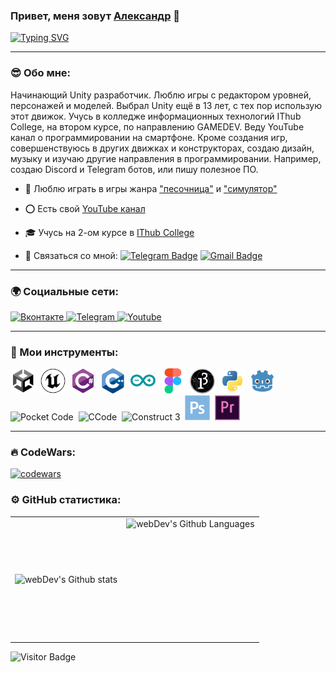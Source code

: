 ### Привет, меня зовут [Александр](https://vk.com/kotolazer) 🌌
[![Typing SVG](https://readme-typing-svg.herokuapp.com?color=%2336BCF7&lines=Разработчик+игр+на+Unity)](https://git.io/typing-svg)

---

### 😎 Обо мне:

Начинающий Unity разработчик. Люблю игры с редактором уровней, персонажей и моделей. Выбрал Unity ещё в 13 лет, с тех пор использую этот движок. Учусь в колледже информационных технологий IThub College, на втором курсе, по направлению GAMEDEV. Веду YouTube канал о программировании на смартфоне. Кроме создания игр, совершенствуюсь в других движках и конструкторах, создаю дизайн, музыку и изучаю другие направления в программировании. Например, создаю Discord и Telegram ботов, или пишу полезное ПО.

- 🎲 Люблю играть в игры жанра ["песочница"](https://ru.m.wikipedia.org/wiki/Нелинейность_(компьютерные_игры)#Песочница_(жанр)) и ["симулятор"](https://ru.wikipedia.org/wiki/Симулятор_(жанр_компьютерных_игр))

- ⭕ Есть свой [YouTube канал](https://www.youtube.com/g4sasha)

- 🎓 Учусь на 2-ом курсе в [IThub College](https://ithub.ru)

- 📮 Связаться со мной: [![Telegram Badge](https://img.shields.io/badge/-Kotolazer-blue?style=flat&logo=Telegram&logoColor=white)](https://t.me/Kotolazer) [![Gmail Badge](https://img.shields.io/badge/-Gmail-red?style=flat&logo=Gmail&logoColor=white)](mailto:as.gyach@gmail.com)

---

### 🌍 Социальные сети:

  <div id="badges">
    <a href="https://vk.com/kotolazer" target="_blank">
      <img src="https://cdn-icons-png.flaticon.com/512/145/145813.png" width="40" height="40" alt="Вконтакте"/>
    </a>
    <a href="https://t.me/Kotolazer" target="_blank">
      <img src="https://cdn-icons-png.flaticon.com/512/2111/2111646.png" width="40" height="40" alt="Telegram"/>
    </a>
    <a href="https://www.youtube.com/g4sasha" target="_blank">
      <img src="https://cdn-icons-png.flaticon.com/512/3670/3670147.png" width="40" height="40" alt="Youtube"/>
    </a>
  </div>

---

### 💫 Мои инструменты:

<div>
  <img src="https://github.com/devicons/devicon/blob/master/icons/unity/unity-original.svg" title="Unity" alt="Unity" width="40" height="40"/>&nbsp;
  <img src="https://github.com/devicons/devicon/blob/master/icons/unrealengine/unrealengine-original.svg" title="Unreal Engine" alt="Unreal Engine" width="40" height="40"/>&nbsp;
  <img src="https://github.com/devicons/devicon/blob/master/icons/csharp/csharp-original.svg" title="C#" alt="C#" width="40" height="40"/>&nbsp;
  <img src="https://github.com/devicons/devicon/blob/master/icons/cplusplus/cplusplus-original.svg" title="C++" alt="C++" width="40" height="40"/>&nbsp;
  <img src="https://github.com/devicons/devicon/blob/master/icons/arduino/arduino-original.svg" title="Arduino" alt="Arduino" width="40" height="40"/>&nbsp;
  <img src="https://github.com/devicons/devicon/blob/master/icons/figma/figma-original.svg" title="Figma" alt="Figma" width="40" height="40"/>&nbsp;
  <img src="https://github.com/devicons/devicon/blob/master/icons/processing/processing-original.svg" title="Processing" alt="Processing" width="40" height="40"/>&nbsp;
  <img src="https://github.com/devicons/devicon/blob/master/icons/python/python-original.svg" title="Python" alt="Python" width="40" height="40"/>&nbsp;
  <img src="https://github.com/devicons/devicon/blob/master/icons/godot/godot-original.svg" title="Godot" alt="Godot" width="40" height="40"/>&nbsp;
  <img src="https://media.cdnandroid.com/item_images/562061/imagen-pocket-code-learn-programming-0thumb.webp" title="Pocket Code" alt="Pocket Code" width="40" height="40"/>&nbsp;
  <img src="https://image.winudf.com/v2/image1/Y29tLmdhbmluLmNjb2RlX2ljb25fMTY1NjkxMzYyOF8wNTM/icon.png?w=184&fakeurl=1" title="CCode" alt="CCode" width="40" height="40"/>&nbsp;
  <img src="https://upload.wikimedia.org/wikipedia/commons/thumb/7/79/Construct_3_Logo.svg/1200px-Construct_3_Logo.svg.png" title="Construct 3" alt="Construct 3" width="40" height="40"/>&nbsp;
  <img src="https://github.com/devicons/devicon/blob/master/icons/photoshop/photoshop-plain.svg" title="Photoshop" alt="Photoshop" width="40" height="40"/>&nbsp;
  <img src="https://github.com/devicons/devicon/blob/master/icons/premierepro/premierepro-original.svg" title="Premiere Pro" alt="Premiere Pro" width="40" height="40"/>&nbsp;
</div>

---

### 🔥 CodeWars:
[![codewars](https://www.codewars.com/users/g4sasha/badges/large)](https://www.codewars.com/users/g4sasha)

### ⚙️ GitHub статистика:

<table>
  <tr>
    <td>
      <img align="left" src="http://github-readme-streak-stats.herokuapp.com?user=g4sasha&theme=dark&background=202020" alt="webDev's Github stats"/>
    </td>
    <td>
      <img height="195px" align="right" alt="webDev's Github Languages" src="https://github-readme-stats-sigma-five.vercel.app/api/top-langs/?username=g4sasha&layout=compact&theme=react"/>
    </td>
  </tr>
</table>

![Visitor Badge](https://visitor-badge.laobi.icu/badge?page_id=g4sasha)
